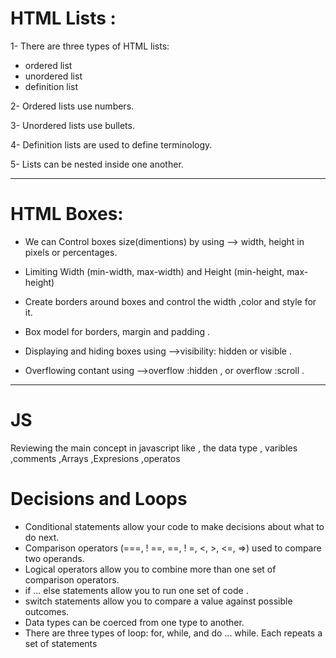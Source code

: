 # HTML Lists :

1- There are three types of HTML lists: 
* ordered list 
* unordered list
*  definition list  

2-  Ordered lists use numbers.

3-  Unordered lists use bullets.

4-  Definition lists are used to define terminology.

5-  Lists can be nested inside one another.

_______________________________________________________________________________

# HTML Boxes:

* We can Control boxes size(dimentions) by using --> width, height in pixels or percentages.

* Limiting Width (min-width, max-width) and Height (min-height, max-height)


* Create borders around boxes and control the width ,color and style for it.

* Box model for borders, margin and padding .

* Displaying and hiding boxes using -->visibility: hidden or visible .

* Overflowing contant using -->overflow :hidden , or overflow :scroll .


___________________________________________________________________________________


# JS 

Reviewing the main concept in javascript like , the data type , varibles ,comments ,Arrays ,Expresions ,operatos 

# Decisions and Loops

* Conditional statements allow your code to make decisions about what to do next. 
* Comparison operators (===, ! ==, ==, ! =, <, >, <=, =>) used to compare two operands. 
* Logical operators allow you to combine more than one set of comparison operators. 
* if ... else statements allow you to run one set of code .  
* switch statements allow you to compare a value against possible outcomes. 
* Data types can be coerced from one type to another. 
* There are three types of loop: for, while, and do ... while. Each repeats a set of statements